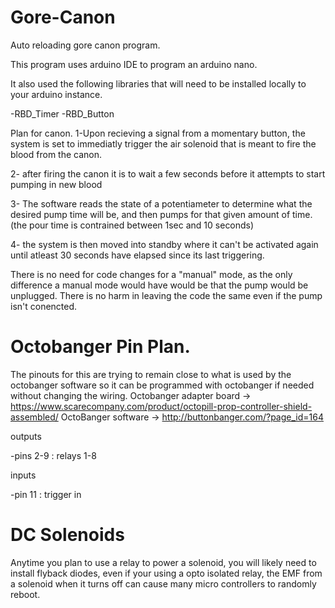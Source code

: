 # Gore-Canon
Auto reloading gore canon program.

This program uses arduino IDE to program an arduino nano.

It also used the following libraries that will need to be installed locally to your arduino instance.

-RBD_Timer
-RBD_Button


Plan for canon.
1-Upon recieving a signal from a momentary button, the system is set to immediatly trigger the air solenoid that is meant to fire the blood from the canon.

2- after firing the canon it is to wait a few seconds before it attempts to start pumping in new blood

3- The software reads the state of a potentiameter to determine what the desired pump time will be, and then pumps for that given amount of time.
  (the pour time is contrained between 1sec and 10 seconds)
  
4- the system is then moved into standby where it can't be activated again until atleast 30 seconds have elapsed since its last triggering.

There is no need for code changes for a "manual" mode, as the only difference a manual mode would have would be that the pump would be unplugged.
There is no harm in leaving the code the same even if the pump isn't conencted.



# Octobanger Pin Plan.
The pinouts for this are trying to remain close to what is used by the octobanger software so it can be programmed with octobanger if needed without changing the wiring.
Octobanger adapter board -> https://www.scarecompany.com/product/octopill-prop-controller-shield-assembled/
OctoBanger software -> http://buttonbanger.com/?page_id=164

outputs 

-pins 2-9 : relays 1-8

inputs

-pin 11 : trigger in


# DC Solenoids
Anytime you plan to use a relay to power a solenoid, you will likely need to install flyback diodes, even if your using a opto isolated relay, the EMF from a solenoid when it turns off can cause many micro controllers to randomly reboot.
